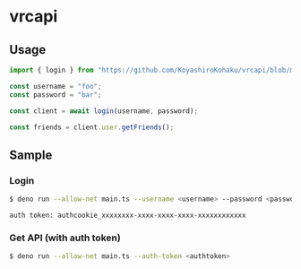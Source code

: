 # vrcapi

## Usage

```typescript
import { login } from "https://github.com/KoyashiroKohaku/vrcapi/blob/master/src/mod.ts";

const username = "foo";
const password = "bar";

const client = await login(username, password);

const friends = client.user.getFriends();
```

## Sample

### Login

```sh
$ deno run --allow-net main.ts --username <username> --password <password> [ --code <code> ]
```

```
auth token: authcookie_xxxxxxxx-xxxx-xxxx-xxxx-xxxxxxxxxxxx
```

### Get API (with auth token)

```sh
$ deno run --allow-net main.ts --auth-token <authtoken>
```
